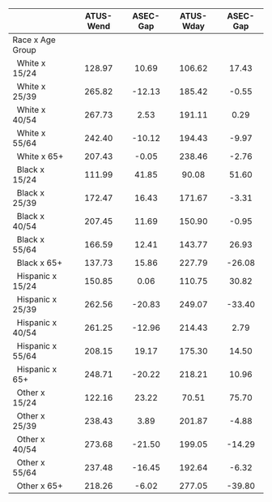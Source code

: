 
|                      |    ATUS-Wend |     ASEC-Gap |    ATUS-Wday |     ASEC-Gap |
| -------------------- | :----------: | :----------: | :----------: | :----------: |
| Race x Age Group     |              |              |              |              |
| &nbsp;&nbsp;White x 15/24 |       128.97 |        10.69 |       106.62 |        17.43 |
| &nbsp;&nbsp;White x 25/39 |       265.82 |       -12.13 |       185.42 |        -0.55 |
| &nbsp;&nbsp;White x 40/54 |       267.73 |         2.53 |       191.11 |         0.29 |
| &nbsp;&nbsp;White x 55/64 |       242.40 |       -10.12 |       194.43 |        -9.97 |
| &nbsp;&nbsp;White x 65+ |       207.43 |        -0.05 |       238.46 |        -2.76 |
| &nbsp;&nbsp;Black x 15/24 |       111.99 |        41.85 |        90.08 |        51.60 |
| &nbsp;&nbsp;Black x 25/39 |       172.47 |        16.43 |       171.67 |        -3.31 |
| &nbsp;&nbsp;Black x 40/54 |       207.45 |        11.69 |       150.90 |        -0.95 |
| &nbsp;&nbsp;Black x 55/64 |       166.59 |        12.41 |       143.77 |        26.93 |
| &nbsp;&nbsp;Black x 65+ |       137.73 |        15.86 |       227.79 |       -26.08 |
| &nbsp;&nbsp;Hispanic x 15/24 |       150.85 |         0.06 |       110.75 |        30.82 |
| &nbsp;&nbsp;Hispanic x 25/39 |       262.56 |       -20.83 |       249.07 |       -33.40 |
| &nbsp;&nbsp;Hispanic x 40/54 |       261.25 |       -12.96 |       214.43 |         2.79 |
| &nbsp;&nbsp;Hispanic x 55/64 |       208.15 |        19.17 |       175.30 |        14.50 |
| &nbsp;&nbsp;Hispanic x 65+ |       248.71 |       -20.22 |       218.21 |        10.96 |
| &nbsp;&nbsp;Other x 15/24 |       122.16 |        23.22 |        70.51 |        75.70 |
| &nbsp;&nbsp;Other x 25/39 |       238.43 |         3.89 |       201.87 |        -4.88 |
| &nbsp;&nbsp;Other x 40/54 |       273.68 |       -21.50 |       199.05 |       -14.29 |
| &nbsp;&nbsp;Other x 55/64 |       237.48 |       -16.45 |       192.64 |        -6.32 |
| &nbsp;&nbsp;Other x 65+ |       218.26 |        -6.02 |       277.05 |       -39.80 |

